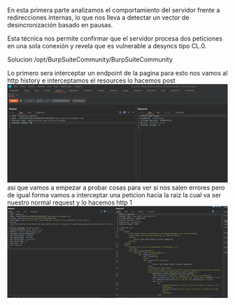 En esta primera parte analizamos el comportamiento del servidor frente a redirecciones internas, lo que nos lleva a detectar un vector de desincronización basado en pausas.

Esta técnica nos permite confirmar que el servidor procesa dos peticiones en una sola conexión y revela que es vulnerable a desyncs tipo CL.0.

Solucion
/opt/BurpSuiteCommunity/BurpSuiteCommunity

Lo primero sera interceptar un endpoint de la pagina para esto nos vamos al http history e interceptamos el resources lo hacemos post
![Pasted_image_20250812230602.png](/Imagenes/Pasted_image_20250812230602.png)
asi que vamos a empezar a probar cosas para ver si nos salen errores pero de igual forma vamos a interceptar una peticion hacia la raiz
la cual va ser nuestro normal request y lo hacemos http 1
![Pasted_image_20250812231308.png](/Imagenes/Pasted_image_20250812231308.png)

